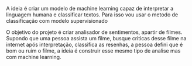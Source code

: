 A ideia é criar um modelo de machine learning capaz de interpretar a linguagem humana e classificar textos.
Para isso vou usar o metodo de classificação com modelo supervisionado

O objetivo do projeto é criar analisador de sentimentos, apartir de filmes. Supondo que uma pessoa assista um filme, busque criticas desse filme na internet
após interpretação, classifica as resenhas, a pessoa defini que é bom ou ruim o filme, a ideia é construir esse mesmo tipo de analise mas com machine learning.
